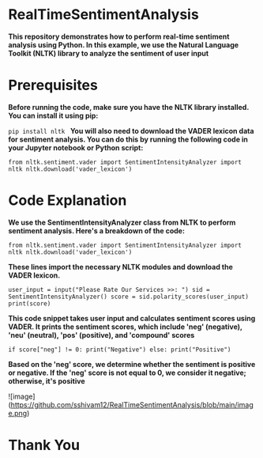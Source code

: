 # RealTimeSentimentAnalysis

 **This repository demonstrates how to perform real-time sentiment analysis using Python. In this example, we use the Natural Language Toolkit (NLTK) library to analyze the sentiment of user input**

# Prerequisites

 **Before running the code, make sure you have the NLTK library installed. You can install it using pip:**

`pip install nltk
`
**You will also need to download the VADER lexicon data for sentiment analysis. You can do this by running the following code in your Jupyter notebook or Python script:**

`from nltk.sentiment.vader import SentimentIntensityAnalyzer
import nltk
nltk.download('vader_lexicon')`

# Code Explanation
**We use the SentimentIntensityAnalyzer class from NLTK to perform sentiment analysis. Here's a breakdown of the code:**

`from nltk.sentiment.vader import SentimentIntensityAnalyzer
import nltk
nltk.download('vader_lexicon')`

**These lines import the necessary NLTK modules and download the VADER lexicon.**

`user_input = input("Please Rate Our Services >>: ")
sid = SentimentIntensityAnalyzer()
score = sid.polarity_scores(user_input)
print(score)`

**This code snippet takes user input and calculates sentiment scores using VADER. It prints the sentiment scores, which include 'neg' (negative), 'neu' (neutral), 'pos' (positive), and 'compound' scores**

`if score["neg"] != 0:
    print("Negative")
else:
    print("Positive")`

**Based on the 'neg' score, we determine whether the sentiment is positive or negative. If the 'neg' score is not equal to 0, we consider it negative; otherwise, it's positive**

![image] (https://github.com/sshivam12/RealTimeSentimentAnalysis/blob/main/image.png)

# Thank You 
